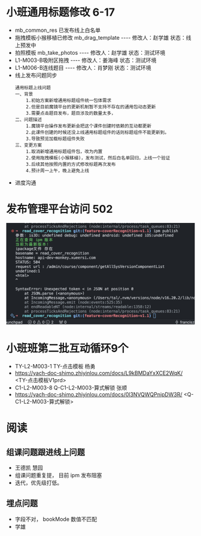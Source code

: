 # 小班通用标题修改 6-17
- mb_common_res 已发布线上白名单
- 拖拽模板小猴移植已修改 mb_drag_template		---- 修改人：赵学雄 状态：线上预发中
- 拍照模板 mb_take_photos					---- 修改人：赵学雄 状态：测试环境
- L1-M003-B吸附区拖拽  						---- 修改人：姜海峰 状态：测试环境
- L1-M006-B连线题目							---- 修改人：肖梦刚 状态：测试环境
- 线上发布问题同步
    ```
    通用标题上线问题
    一、背景
	    1.初始方案新增通用标题组件统一包体需求
	    2.但是目前魔镜平台的更新机制暂不支持不存在的通用包动态更新
	    3.需要点击题目发布，题目涉及的数量太多，
    二、问题描述
	    1.魔镜平台操作发布更新会把这个课件创建时依赖的互动都更新
	    2.此课件创建的时候还没上线通用标题组件的话则标题组件不能更新到。
	    3.导致预览加载标题组件失败
    三、变更方案
	    1.取消新增通用标题组件包，改为内置
	    2.使用拖拽模板(小猴移植)，发布测试，然后白名单回归，上线一个验证
	    3.后续其他按照内置的方式修改标题再次发布
	    4.预计周一上午，晚上避免上线
    ```
- 进度沟通


# 发布管理平台访问 502
![](res/截图_1718676816715.png)

# 小班班第二批互动循环9个
- TY-L2-M003-1 TY-点击模板 杨勇
- https://yach-doc-shimo.zhiyinlou.com/docs/L9kBMDaYxXCE2WqK/ <TY-点击模板V1prd> 
- C1-L2-M003-8 Q-C1-L2-M003-算式解锁 张顺
- https://yach-doc-shimo.zhiyinlou.com/docs/0l3NVQWQPnipDW3R/ <Q-C1-L2-M003-算式解锁>

# 阅读
## 组课问题跟进线上问题
- 王德凯 慧园
- 组课问题重复提， 目前 ipm 发布阻塞
- 迭代，优先级打低。
## 埋点问题
- 字段不对， bookMode 数值不匹配
- 学雄



